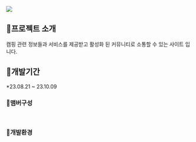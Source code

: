 

<img src="https://ifh.cc/g/ACLpkg.jpg" />

## :page_with_curl:프로젝트 소개
 캠핑 관련 정보들과 서비스를 제공받고 활성화 된 커뮤니티로 소통할 수 있는 사이트 입니다.
<br>


## :two_women_holding_hands:개발기간
*23.08.21 ~ 23.10.09


### :two_women_holding_hands:맴버구성



<br>


### :open_file_folder:개발환경




